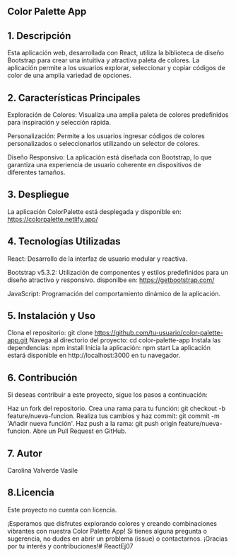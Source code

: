 ## **Color Palette App**

## 1. Descripción
Esta aplicación web, desarrollada con React, utiliza la biblioteca de diseño Bootstrap para crear una intuitiva y atractiva paleta de colores. La aplicación permite a los usuarios explorar, seleccionar y copiar códigos de color de una amplia variedad de opciones.

## 2. Características Principales
Exploración de Colores: Visualiza una amplia paleta de colores predefinidos para inspiración y selección rápida.

Personalización: Permite a los usuarios ingresar códigos de colores personalizados o seleccionarlos utilizando un selector de colores.

Diseño Responsivo: La aplicación está diseñada con Bootstrap, lo que garantiza una experiencia de usuario coherente en dispositivos de diferentes tamaños.

## 3. Despliegue

La aplicación ColorPalette está desplegada y disponible en: 
https://colorpalette.netlify.app/

## 4. Tecnologías Utilizadas
React: Desarrollo de la interfaz de usuario modular y reactiva.

Bootstrap v5.3.2: Utilización de componentes y estilos predefinidos para un diseño atractivo y responsivo. disponilbe en: https://getbootstrap.com/

JavaScript: Programación del comportamiento dinámico de la aplicación.

## 5. Instalación y Uso
Clona el repositorio: git clone https://github.com/tu-usuario/color-palette-app.git
Navega al directorio del proyecto: cd color-palette-app
Instala las dependencias: npm install
Inicia la aplicación: npm start
La aplicación estará disponible en http://localhost:3000 en tu navegador.

## 6. Contribución
Si deseas contribuir a este proyecto, sigue los pasos a continuación:

Haz un fork del repositorio.
Crea una rama para tu función: git checkout -b feature/nueva-funcion.
Realiza tus cambios y haz commit: git commit -m 'Añadir nueva función'.
Haz push a la rama: git push origin feature/nueva-funcion.
Abre un Pull Request en GitHub.

## 7. Autor
Carolina Valverde Vasile

## 8.Licencia
Este proyecto no cuenta con licencia.

¡Esperamos que disfrutes explorando colores y creando combinaciones vibrantes con nuestra Color Palette App! Si tienes alguna pregunta o sugerencia, no dudes en abrir un problema (issue) o contactarnos. ¡Gracias por tu interés y contribuciones!# ReactEj07
